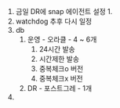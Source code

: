 1. 금일 DR에 snap 에이전트 설정
	1. 
2. watchdog 추후 다시 일정
3. db
	1. 운영 - 오라클 - 4 ~ 6개
		1. 24시간 발송
		2. 시간제한 발송
		3. 중복체크o 버전
		4. 중복체크x 버전
	2. DR  - 포스트그레 - 1개
4. 